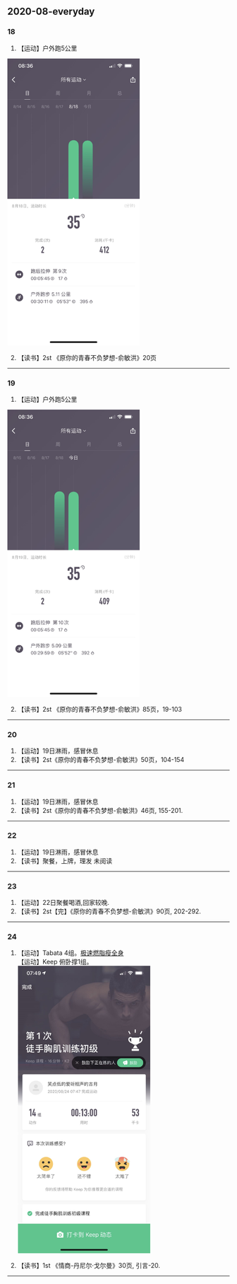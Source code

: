 ## 2020-08-everyday
### 18
1. 【运动】户外跑5公里   <br/>
<img width="300" src="https://github.com/guyuetftb/guyue-everyday/blob/master/img/2020/2020-08-18-running.jpeg"/>

2. 【读书】2st 《原你的青春不负梦想-俞敏洪》20页  <br/>
--------------------------------------------


### 19
1. 【运动】户外跑5公里   <br/>
<img width="300" src="https://github.com/guyuetftb/guyue-everyday/blob/master/img/2020/2020-08-19-running.jpeg"/>

2. 【读书】2st 《原你的青春不负梦想-俞敏洪》85页，19-103  <br/>
--------------------------------------------


### 20
1. 【运动】19日淋雨，感冒休息   <br/>
2. 【读书】2st《原你的青春不负梦想-俞敏洪》50页，104-154  <br/>
--------------------------------------------


### 21
1. 【运动】19日淋雨，感冒休息   <br/>
2. 【读书】2st《原你的青春不负梦想-俞敏洪》46页, 155-201.  <br/>
--------------------------------------------


### 22
1. 【运动】19日淋雨，感冒休息   <br/>
2. 【读书】聚餐，上牌，理发 未阅读 <br/>
--------------------------------------------


### 23
1. 【运动】22日聚餐喝酒,回家较晚.   <br/>
2. 【读书】2st【完】《原你的青春不负梦想-俞敏洪》90页, 202-292.  <br/>
--------------------------------------------


### 24
1. 【运动】Tabata 4组。[极速燃脂瘦全身](http://xhslink.com/Nj66y) <br/>
   【运动】Keep 俯卧撑1组。<br/>
   <img width="300" src="https://github.com/guyuetftb/guyue-everyday/blob/master/img/2020/2020-08-24-tabata.jpeg"/>
   
2. 【读书】1st 《情商-丹尼尔·戈尔曼》30页, 引言-20.  <br/>
--------------------------------------------